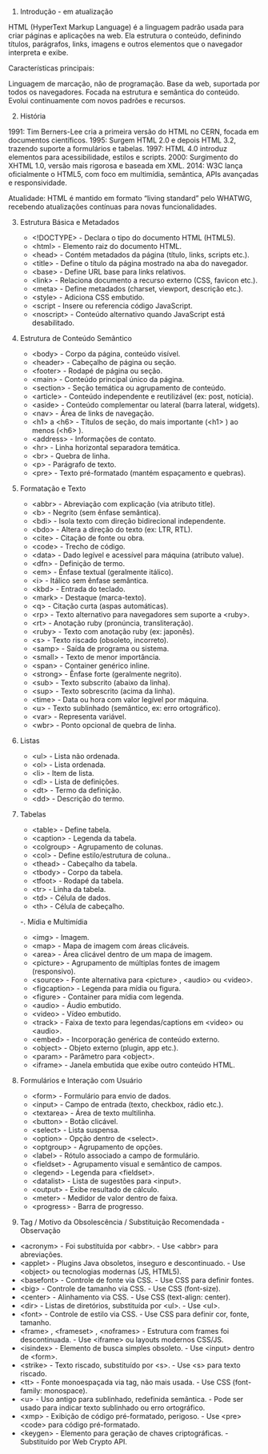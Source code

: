 1. Introdução - em atualização

HTML (HyperText Markup Language) é a linguagem padrão usada para criar páginas e aplicações na web. Ela estrutura o conteúdo, definindo títulos, parágrafos, links, imagens e outros elementos que o navegador interpreta e exibe.

Características principais:

Linguagem de marcação, não de programação.
Base da web, suportada por todos os navegadores.
Focada na estrutura e semântica do conteúdo.
Evolui continuamente com novos padrões e recursos.

2. História

1991: Tim Berners-Lee cria a primeira versão do HTML no CERN, focada em documentos científicos.
1995: Surgem HTML 2.0 e depois HTML 3.2, trazendo suporte a formulários e tabelas.
1997: HTML 4.0 introduz elementos para acessibilidade, estilos e scripts.
2000: Surgimento do XHTML 1.0, versão mais rigorosa e baseada em XML.
2014: W3C lança oficialmente o HTML5, com foco em multimídia, semântica, APIs avançadas e responsividade.

Atualidade: HTML é mantido em formato “living standard” pelo WHATWG, recebendo atualizações contínuas para novas funcionalidades.

3. Estrutura Básica e Metadados

   - &lt;!DOCTYPE&gt; - Declara o tipo do documento HTML (HTML5).
   - &lt;html&gt; - Elemento raiz do documento HTML.
   - &lt;head&gt; - Contém metadados da página (título, links, scripts etc.).
   - &lt;title&gt; - Define o título da página mostrado na aba do navegador.
   - &lt;base&gt; - Define URL base para links relativos.
   - &lt;link&gt; - Relaciona documento a recurso externo (CSS, favicon etc.).
   - &lt;meta&gt; - Define metadados (charset, viewport, descrição etc.).
   - &lt;style&gt; - Adiciona CSS embutido.
   - &lt;script - Insere ou referencia código JavaScript.
   - &lt;noscript&gt; - Conteúdo alternativo quando JavaScript está desabilitado.

4. Estrutura de Conteúdo Semântico

   - &lt;body&gt; - Corpo da página, conteúdo visível.
   - &lt;header&gt; - Cabeçalho de página ou seção.
   - &lt;footer&gt; - Rodapé de página ou seção.
   - &lt;main&gt; - Conteúdo principal único da página.
   - &lt;section&gt; - Seção temática ou agrupamento de conteúdo.
   - &lt;article&gt; - Conteúdo independente e reutilizável (ex: post, notícia).
   - &lt;aside&gt; - Conteúdo complementar ou lateral (barra lateral, widgets).
   - &lt;nav&gt; - Área de links de navegação.
   - &lt;h1&gt;  a &lt;h6&gt; - Títulos de seção, do mais importante (&lt;h1&gt; ) ao menos (&lt;h6&gt; ).
   - &lt;address&gt; - Informações de contato.
   - &lt;hr&gt; - Linha horizontal separadora temática.
   - &lt;br&gt; - Quebra de linha.
   - &lt;p&gt; - Parágrafo de texto.
   - &lt;pre&gt; - Texto pré-formatado (mantém espaçamento e quebras).

5. Formatação e Texto

   - &lt;abbr&gt; - Abreviação com explicação (via atributo title).
   - &lt;b&gt; - Negrito (sem ênfase semântica).
   - &lt;bdi&gt; - Isola texto com direção bidirecional independente.
   - &lt;bdo&gt; - Altera a direção do texto (ex: LTR, RTL).
   - &lt;cite&gt; - Citação de fonte ou obra.
   - &lt;code&gt; - Trecho de código.
   - &lt;data&gt; - Dado legível e acessível para máquina (atributo value).
   - &lt;dfn&gt; - Definição de termo.
   - &lt;em&gt; - Ênfase textual (geralmente itálico).
   - &lt;i&gt; - Itálico sem ênfase semântica.
   - &lt;kbd&gt; - Entrada do teclado.
   - &lt;mark&gt; - Destaque (marca-texto).
   - &lt;q&gt; - Citação curta (aspas automáticas).
   - &lt;rp&gt; - Texto alternativo para navegadores sem suporte a &lt;ruby&gt;.
   - &lt;rt&gt; - Anotação ruby (pronúncia, transliteração).
   - &lt;ruby&gt; - Texto com anotação ruby (ex: japonês).
   - &lt;s&gt; - Texto riscado (obsoleto, incorreto).
   - &lt;samp&gt; - Saída de programa ou sistema.
   - &lt;small&gt; - Texto de menor importância.
   - &lt;span&gt; - Container genérico inline.
   - &lt;strong&gt; - Ênfase forte (geralmente negrito).
   - &lt;sub&gt; - Texto subscrito (abaixo da linha).
   - &lt;sup&gt; - Texto sobrescrito (acima da linha).
   - &lt;time&gt; - Data ou hora com valor legível por máquina.
   - &lt;u&gt; - Texto sublinhado (semântico, ex: erro ortográfico).
   - &lt;var&gt; - Representa variável.
   - &lt;wbr&gt; - Ponto opcional de quebra de linha.

6. Listas

   - &lt;ul&gt; - Lista não ordenada.
   - &lt;ol&gt; - Lista ordenada.
   - &lt;li&gt; - Item de lista.
   - &lt;dl&gt; - Lista de definições.
   - &lt;dt&gt; - Termo da definição.
   - &lt;dd&gt; - Descrição do termo.

7. Tabelas

   - &lt;table&gt; - Define tabela.
   - &lt;caption&gt; - Legenda da tabela.
   - &lt;colgroup&gt; - Agrupamento de colunas.
   - &lt;col&gt; - Define estilo/estrutura de coluna..
   - &lt;thead&gt; - Cabeçalho da tabela.
   - &lt;tbody&gt; - Corpo da tabela.
   - &lt;tfoot&gt; - Rodapé da tabela.
   - &lt;tr&gt; - Linha da tabela.
   - &lt;td&gt; - Célula de dados.
   - &lt;th&gt; - Célula de cabeçalho.

   -. Mídia e Multimídia

   - &lt;img&gt; - Imagem.
   - &lt;map&gt; - Mapa de imagem com áreas clicáveis.
   - &lt;area&gt; - Área clicável dentro de um mapa de imagem.
   - &lt;picture&gt; - Agrupamento de múltiplas fontes de imagem (responsivo).
   - &lt;source&gt; - Fonte alternativa para &lt;picture&gt; , &lt;audio&gt;  ou &lt;video&gt;.
   - &lt;figcaption&gt; - Legenda para mídia ou figura.
   - &lt;figure&gt; - Container para mídia com legenda.
   - &lt;audio&gt; - Áudio embutido.
   - &lt;video&gt; - Vídeo embutido.
   - &lt;track&gt; - Faixa de texto para legendas/captions em &lt;video&gt;  ou &lt;audio&gt;.
   - &lt;embed&gt; - Incorporação genérica de conteúdo externo.
   - &lt;object&gt; - Objeto externo (plugin, app etc.).
   - &lt;param&gt; - Parâmetro para &lt;object&gt;.
   - &lt;iframe&gt; - Janela embutida que exibe outro conteúdo HTML.

9. Formulários e Interação com Usuário

   - &lt;form&gt; - Formulário para envio de dados.
   - &lt;input&gt; - Campo de entrada (texto, checkbox, rádio etc.).
   - &lt;textarea&gt; - Área de texto multilinha.
   - &lt;button&gt; - Botão clicável.
   - &lt;select&gt; - Lista suspensa.
   - &lt;option&gt; - Opção dentro de &lt;select&gt;.
   - &lt;optgroup&gt; - Agrupamento de opções.
   - &lt;label&gt; - Rótulo associado a campo de formulário.
   - &lt;fieldset&gt; - Agrupamento visual e semântico de campos.
   - &lt;legend&gt; - Legenda para &lt;fieldset&gt;.
   - &lt;datalist&gt; - Lista de sugestões para &lt;input&gt;.
   - &lt;output&gt; - Exibe resultado de cálculo.
   - &lt;meter&gt; - Medidor de valor dentro de faixa.
   - &lt;progress&gt; - Barra de progresso.

10. Tag / Motivo da Obsolescência / Substituição Recomendada - Observação

   - &lt;acronym&gt; - Foi substituída por &lt;abbr&gt;. - Use &lt;abbr&gt;  para abreviações.
   - &lt;applet&gt; - Plugins Java obsoletos, inseguro e descontinuado. - Use &lt;object&gt; ou tecnologias modernas (JS, HTML5).
   - &lt;basefont&gt; - Controle de fonte via CSS. - Use CSS para definir fontes.
   - &lt;big&gt; - Controle de tamanho via CSS. - Use CSS (font-size).
   - &lt;center&gt; - Alinhamento via CSS. - Use CSS (text-align: center).
   - &lt;dir&gt; - Listas de diretórios, substituída por &lt;ul&gt;. - Use &lt;ul&gt;.
   - &lt;font&gt; - Controle de estilo via CSS. - Use CSS para definir cor, fonte, tamanho.
   - &lt;frame&gt; , &lt;frameset&gt; , &lt;noframes&gt; - Estrutura com frames foi descontinuada. - Use &lt;iframe&gt;  ou layouts modernos CSS/JS.
   - &lt;isindex&gt; - Elemento de busca simples obsoleto. - Use &lt;input&gt;  dentro de &lt;form&gt;.
   - &lt;strike&gt; - Texto riscado, substituído por &lt;s&gt;. - Use &lt;s&gt;  para texto riscado.
   - &lt;tt&gt; - Fonte monoespaçada via tag, não mais usada. - Use CSS (font-family: monospace).
   - &lt;u&gt; - Uso antigo para sublinhado, redefinida semântica. - Pode ser usado para indicar texto sublinhado ou erro ortográfico.
   - &lt;xmp&gt; - Exibição de código pré-formatado, perigoso. - Use &lt;pre&gt; &lt;code&gt;  para código pré-formatado.
   - &lt;keygen&gt; - Elemento para geração de chaves criptográficas. - Substituído por Web Crypto API.